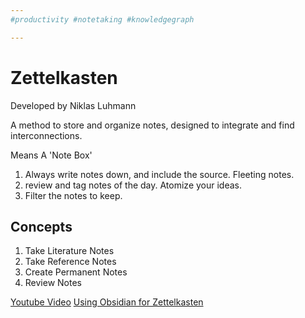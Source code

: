 ```yaml
---
#productivity #notetaking #knowledgegraph

---
```

# Zettelkasten 

Developed by Niklas Luhmann

A method to store and organize notes, designed to integrate and find interconnections.

Means A 'Note Box'

1. Always write notes down, and include the source. Fleeting notes.
1. review and tag notes of the day. Atomize your ideas.
1. Filter the notes to keep.

## Concepts
1. Take Literature Notes
1. Take Reference Notes
1. Create Permanent Notes
1. Review Notes

[Youtube Video](https://www.youtube.com/watch?v=XUltI4v_UU4)
[Using Obsidian for Zettelkasten](https://niklasblog.com/?tag=obsidian)